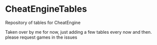 # CheatEngineTables

Repository of tables for CheatEngine

Taken over by me for now, just adding a few tables every now and then. 
please request games in the issues
